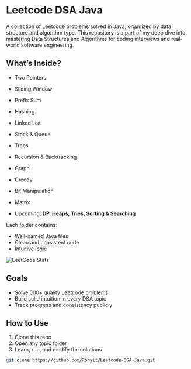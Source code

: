 # Leetcode DSA Java

A collection of Leetcode problems solved in Java, organized by data structure and algorithm type. This repository is a part of my deep dive into mastering Data Structures and Algorithms for coding interviews and real-world software engineering.

## What’s Inside?

- Two Pointers
- Sliding Window
- Prefix Sum
- Hashing
- Linked List
- Stack & Queue
- Trees
- Recursion & Backtracking
- Graph
- Greedy
- Bit Manipulation
- Matrix
  
- Upcoming: **DP, Heaps, Tries, Sorting & Searching**

Each folder contains:
- Well-named Java files
- Clean and consistent code
- Intuitive logic

![LeetCode Stats](https://leetcard.jacoblin.cool/rohyit?theme=dark&font=baloo)

## Goals

- Solve 500+ quality Leetcode problems
- Build solid intuition in every DSA topic
- Track progress and consistency publicly

## How to Use

1. Clone this repo
2. Open any topic folder
3. Learn, run, and modify the solutions

```bash
git clone https://github.com/Rohyit/Leetcode-DSA-Java.git
